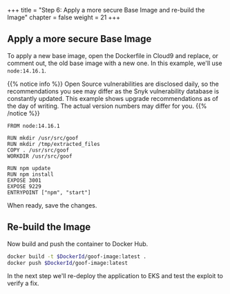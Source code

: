 +++
title = "Step 6: Apply a more secure Base Image and re-build the Image"
chapter = false
weight = 21
+++

## Apply a more secure Base Image

To apply a new base image, open the Dockerfile in Cloud9 and replace, or comment out, the old base image with a new one. In this example, we'll use `node:14.16.1`.

{{% notice info %}}
Open Source vulnerabilities are disclosed daily, so the recommendations you see may differ as the Snyk vulnerability database is constantly updated.  This example shows upgrade recommendations as of the day of writing.  The actual version numbers may differ for you.
{{% /notice %}}
```
FROM node:14.16.1

RUN mkdir /usr/src/goof
RUN mkdir /tmp/extracted_files
COPY . /usr/src/goof
WORKDIR /usr/src/goof

RUN npm update
RUN npm install
EXPOSE 3001
EXPOSE 9229
ENTRYPOINT ["npm", "start"]
```

When ready, save the changes.

## Re-build the Image

Now build and push the container to Docker Hub.

```sh
docker build -t $DockerId/goof-image:latest .
docker push $DockerId/goof-image:latest
```

In the next step we'll re-deploy the application to EKS and test the exploit to verify a fix.

